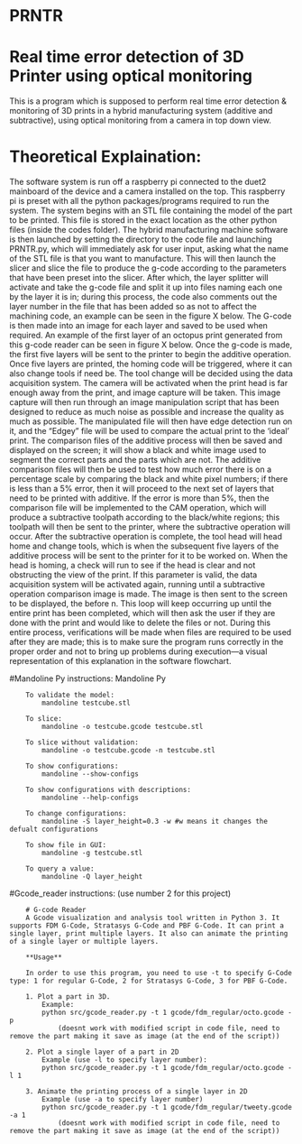 # PRNTR
# Real time error detection of 3D Printer using optical monitoring 

This is a program which is supposed to perform real time error detection &amp; monitoring of 3D prints in a hybrid manufacturing system (additive and subtractive), using optical monitoring from a camera in top down view.


# Theoretical Explaination:	
The software system is run off a raspberry pi connected to the duet2 mainboard of the device and a camera installed on the top. This raspberry pi is preset with all the python packages/programs required to run the system.
The system begins with an STL file containing the model of the part to be printed. This file is stored in the exact location as the other python files (inside the codes folder). The hybrid manufacturing machine software is then launched by setting the directory to the code file and launching PRNTR.py, which will immediately ask for user input, asking what the name of the STL file is that you want to manufacture. This will then launch the slicer and slice the file to produce the g-code according to the parameters that have been preset into the slicer. After which, the layer splitter will activate and take the g-code file and split it up into files naming each one by the layer it is in; during this process, the code also comments out the layer number in the file that has been added so as not to affect the machining code, an example can be seen in the figure X below. The G-code is then made into an image for each layer and saved to be used when required. An example of the first layer of an octopus print generated from this g-code reader can be seen in figure X below.
Once the g-code is made, the first five layers will be sent to the printer to begin the additive operation. Once five layers are printed, the homing code will be triggered, where it can also change tools if need be. The tool change will be decided using the data acquisition system. The camera will be activated when the print head is far enough away from the print, and image capture will be taken. This image capture will then run through an image manipulation script that has been designed to reduce as much noise as possible and increase the quality as much as possible. The manipulated file will then have edge detection run on it, and the “Edgey” file will be used to compare the actual print to the ‘ideal’ print. The comparison files of the additive process will then be saved and displayed on the screen; it will show a black and white image used to segment the correct parts and the parts which are not. The additive comparison files will then be used to test how much error there is on a percentage scale by comparing the black and white pixel numbers; if there is less than a 5% error, then it will proceed to the next set of layers that need to be printed with additive. If the error is more than 5%, then the comparison file will be implemented to the CAM operation, which will produce a subtractive toolpath according to the black/white regions; this toolpath will then be sent to the printer, where the subtractive operation will occur. After the subtractive operation is complete, the tool head will head home and change tools, which is when the subsequent five layers of the additive process will be sent to the printer for it to be worked on. When the head is homing, a check will run to see if the head is clear and not obstructing the view of the print. If this parameter is valid, the data acquisition system will be activated again, running until a subtractive operation comparison image is made. The image is then sent to the screen to be displayed, the before n. This loop will keep occurring up until the entire print has been completed, which will then ask the user if they are done with the print and would like to delete the files or not. During this entire process, verifications will be made when files are required to be used after they are made; this is to make sure the program runs correctly in the proper order and not to bring up problems during execution—a visual representation of this explanation in the software flowchart.


#Mandoline Py instructions: 
	Mandoline Py

		To validate the model:
			mandoline testcube.stl

		To slice:
			mandoline -o testcube.gcode testcube.stl

		To slice without validation:
			mandoline -o testcube.gcode -n testcube.stl

		To show configurations:
			mandoline --show-configs

		To show configurations with descriptions:
			mandoline --help-configs

		To change configurations:
			mandoline -S layer_height=0.3 -w #w means it changes the defualt configurations 

		To show file in GUI:
			mandoline -g testcube.stl

		To query a value:
			mandoline -Q layer_height


#Gcode_reader instructions: (use number 2 for this project)

		# G-code Reader
		A Gcode visualization and analysis tool written in Python 3. It supports FDM G-Code, Stratasys G-Code and PBF G-Code. It can print a single layer, print multiple layers. It also can animate the printing of a single layer or multiple layers.

		**Usage**

		In order to use this program, you need to use -t to specify G-Code type: 1 for regular G-Code, 2 for Stratasys G-Code, 3 for PBF G-Code.

		1. Plot a part in 3D. 
			Example:
			python src/gcode_reader.py -t 1 gcode/fdm_regular/octo.gcode -p
				(doesnt work with modified script in code file, need to remove the part making it save as image (at the end of the script))

		2. Plot a single layer of a part in 2D
   			Example (use -l to specify layer number):
   			python src/gcode_reader.py -t 1 gcode/fdm_regular/octo.gcode -l 1
   
		3. Animate the printing process of a single layer in 2D
			Example (use -a to specify layer number)
   			python src/gcode_reader.py -t 1 gcode/fdm_regular/tweety.gcode -a 1
				(doesnt work with modified script in code file, need to remove the part making it save as image (at the end of the script))

